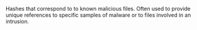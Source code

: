 Hashes that correspond to to known malicious files. Often used to provide unique references to specific samples of malware or to files involved in an intrusion.